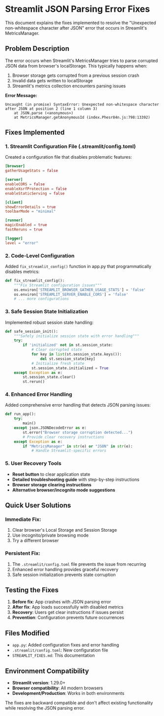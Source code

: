 # Streamlit JSON Parsing Error Fixes

This document explains the fixes implemented to resolve the "Unexpected non-whitespace character after JSON" error that occurs in Streamlit's MetricsManager.

## Problem Description

The error occurs when Streamlit's MetricsManager tries to parse corrupted JSON data from browser's localStorage. This typically happens when:

1. Browser storage gets corrupted from a previous session crash
2. Invalid data gets written to localStorage
3. Streamlit's metrics collection encounters parsing issues

**Error Message:**
```
Uncaught (in promise) SyntaxError: Unexpected non-whitespace character after JSON at position 2 (line 1 column 3)
    at JSON.parse (<anonymous>)
    at MetricsManager.getAnonymousId (index.Phesr84n.js:798:13392)
```

## Fixes Implemented

### 1. Streamlit Configuration File (.streamlit/config.toml)

Created a configuration file that disables problematic features:

```toml
[browser]
gatherUsageStats = false

[server]
enableCORS = false
enableXsrfProtection = false
enableStaticServing = false

[client]
showErrorDetails = true
toolbarMode = "minimal"

[runner]
magicEnabled = true
fastReruns = true

[logger]
level = "error"
```

### 2. Code-Level Configuration

Added `fix_streamlit_config()` function in app.py that programmatically disables metrics:

```python
def fix_streamlit_config():
    """Fix Streamlit configuration issues"""
    os.environ['STREAMLIT_BROWSER_GATHER_USAGE_STATS'] = 'false'
    os.environ['STREAMLIT_SERVER_ENABLE_CORS'] = 'false'
    # ... more configurations
```

### 3. Safe Session State Initialization

Implemented robust session state handling:

```python
def safe_session_init():
    """Safely initialize session state with error handling"""
    try:
        if 'initialized' not in st.session_state:
            # Clear corrupted state
            for key in list(st.session_state.keys()):
                del st.session_state[key]
            # Initialize fresh state
            st.session_state.initialized = True
    except Exception as e:
        st.session_state.clear()
        st.rerun()
```

### 4. Enhanced Error Handling

Added comprehensive error handling that detects JSON parsing issues:

```python
def run_app():
    try:
        main()
    except json.JSONDecodeError as e:
        st.error("Browser storage corruption detected...")
        # Provide clear recovery instructions
    except Exception as e:
        if "MetricsManager" in str(e) or "JSON" in str(e):
            # Handle Streamlit-specific errors
```

### 5. User Recovery Tools

- **Reset button** to clear application state
- **Detailed troubleshooting guide** with step-by-step instructions
- **Browser storage clearing instructions**
- **Alternative browser/incognito mode suggestions**

## Quick User Solutions

### Immediate Fix:
1. Clear browser's Local Storage and Session Storage
2. Use incognito/private browsing mode
3. Try a different browser

### Persistent Fix:
1. The `.streamlit/config.toml` file prevents the issue from recurring
2. Enhanced error handling provides graceful recovery
3. Safe session initialization prevents state corruption

## Testing the Fixes

1. **Before fix**: App crashes with JSON parsing error
2. **After fix**: App loads successfully with disabled metrics
3. **Recovery**: Users get clear instructions if issues persist
4. **Prevention**: Configuration prevents future occurrences

## Files Modified

- `app.py`: Added configuration fixes and error handling
- `.streamlit/config.toml`: New configuration file
- `STREAMLIT_FIXES.md`: This documentation

## Environment Compatibility

- **Streamlit version**: 1.29.0+
- **Browser compatibility**: All modern browsers
- **Development/Production**: Works in both environments

The fixes are backward compatible and don't affect existing functionality while resolving the JSON parsing error.
